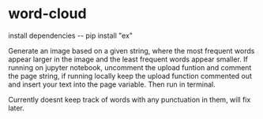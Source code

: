 # word-cloud

install dependencies -- pip install "ex"


 Generate an image based on a given string, where the most frequent words appear larger in the image and the least frequent words appear smaller. If running on jupyter notebook, uncomment the upload funtion and comment the page string, if running locally keep the upload function commented out and insert your text into the page variable. Then run in terminal.


 Currently doesnt keep track of words with any punctuation in them, will fix later.